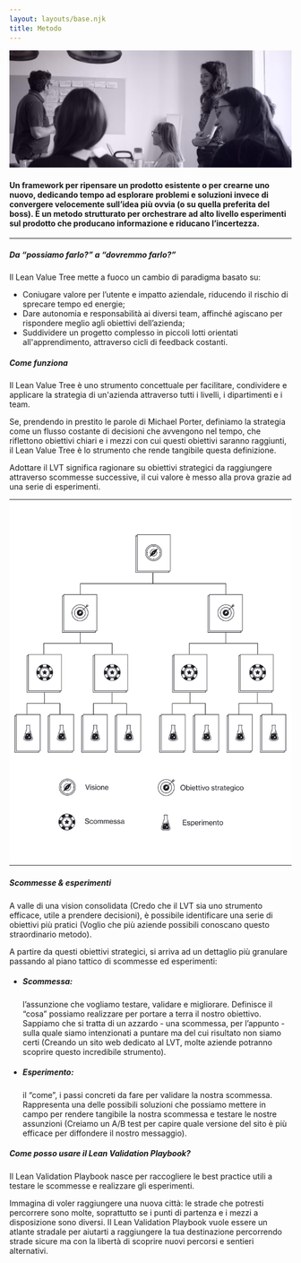```yaml
---
layout: layouts/base.njk
title: Metodo
---
```


<div class="py-16 lg:py-24 xl:px-24 px-6 flex flex-row flex-wrap items-center">
  <div class="flex-1">
    <lottie-player src="/animations/header-metodo.json" class="max-w-xl" background="transparent"  speed="1" autoplay></lottie-player>
  </div>
  <div class="lg:w-40 w-28 lg:block hidden">
    <lottie-player src="/animations/logo-scroll.json" class="" background="transparent"  speed="1" loop autoplay></lottie-player>
  </div>
</div>

<img class="w-full hidden-50em" src="/images/metodo-image-1.jpg"/>
<div class="w-full block-50em ratio-4-3" style="background-image: url('/images/metodo-image-1.jpg')"></div>


<div class="page-container mx-auto max-w-4xl lg:px-8 px-6 py-16">
  <h4 class="text-center m-0">Un framework per ripensare un prodotto esistente o per crearne uno nuovo, dedicando tempo ad esplorare problemi e soluzioni invece di convergere velocemente sull’idea più ovvia (o su quella preferita del boss). È  un metodo strutturato per orchestrare ad alto livello esperimenti sul prodotto che producano informazione e riducano l’incertezza.</h4>
</div>

<hr class="border border-black border-t border-b-0 mb-24"/>

<div class="page-container mx-auto max-w-3xl lg:px-12 px-6">
  <h5 class="info-heading">Da “possiamo farlo?” a “dovremmo farlo?”</h5>

  <p>
  Il Lean Value Tree mette a fuoco un cambio di paradigma basato su:
  </p>

  <ul>
  <li>Coniugare valore per l’utente e impatto aziendale, riducendo il rischio di sprecare tempo ed energie;
  </li>
  <li>
  Dare autonomia e responsabilità ai diversi team, affinché agiscano per rispondere meglio agli obiettivi dell’azienda;
  </li>
  <li>
  Suddividere un progetto complesso in piccoli lotti orientati all'apprendimento, attraverso cicli di  feedback costanti.
  </li>
  </ul>

  <h5 class="info-heading">Come funziona</h5>
  
  <p>
  Il Lean Value Tree è uno strumento concettuale per facilitare, condividere e applicare la strategia di un'azienda attraverso tutti i livelli, i dipartimenti e i team.  
  </p>

  <p>
  Se, prendendo in prestito le parole di Michael Porter,  definiamo la strategia come un flusso costante di decisioni che avvengono nel tempo, che riflettono obiettivi chiari e i mezzi con cui questi obiettivi saranno raggiunti, il Lean Value Tree è lo strumento che rende tangibile questa definizione. 
  </p>

  <p>
  Adottare il LVT significa ragionare su obiettivi strategici da raggiungere attraverso scommesse successive, il cui valore è messo alla prova grazie ad una serie di esperimenti.
  </p>

  <img class="pt-24" src="/images/metodo.svg" alt="metodo">

  <h5 class="info-heading">Scommesse &amp; esperimenti</h5>

  <p>
  A valle di una vision consolidata (Credo che il LVT sia uno strumento efficace, utile a prendere decisioni), è possibile identificare una serie di obiettivi più pratici (Voglio che più aziende possibili conoscano questo straordinario metodo).
  </p>

  <p>
  A partire da questi obiettivi strategici, si arriva ad un dettaglio più granulare passando al piano tattico di scommesse ed esperimenti:
  </p>

  <ul>
    <li>
      <h5 class="info-heading m-0 mb-2">Scommessa:</h5> 
      <p>l’assunzione che vogliamo testare, validare e migliorare. Definisce il “cosa” possiamo realizzare per portare a terra il nostro obiettivo. Sappiamo che si tratta di un azzardo - una scommessa, per l’appunto - sulla quale siamo intenzionati a puntare ma del cui risultato non siamo certi (Creando un sito web dedicato al LVT, molte aziende potranno scoprire questo incredibile strumento).
      </p>
    </li>
    <li>
      <h5 class="info-heading m-0 mb-2">Esperimento:</h5>
      <p>il “come”, i passi concreti da fare per validare la nostra scommessa. Rappresenta una delle possibili soluzioni che possiamo mettere in campo per rendere tangibile la nostra scommessa e testare le nostre assunzioni (Creiamo un A/B test per capire quale versione del sito è più efficace per diffondere il nostro messaggio).
      </p>
    </li>
  </ul>

  <h5 class="info-heading">Come posso usare il Lean Validation Playbook?</h5>
  <p>
  Il Lean Validation Playbook nasce per raccogliere le best practice utili a testare le scommesse e realizzare gli esperimenti.
  </p>

  <p>
  Immagina di voler raggiungere una nuova città: le strade che potresti percorrere sono molte, soprattutto se i punti di partenza e i mezzi a disposizione sono diversi. Il Lean Validation Playbook vuole essere un atlante stradale per aiutarti a raggiungere la tua destinazione percorrendo strade sicure ma con la libertà di scoprire nuovi percorsi e sentieri alternativi.
  </p>
</div>
